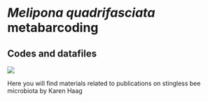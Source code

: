 <html>
 <body>
  <h1><i>Melipona quadrifasciata</i> metabarcoding</h1>
  <h2>Codes and datafiles</h2>
  <img src="https://drive.google.com/file/d/1YC7Nq28a53vZ9BYp1gZiHDeK3T_mCgUg/view?usp=sharing">
  <p>Here you will find materials related to publications on stingless bee microbiota by Karen Haag</p>
 </body>
</html>
 
